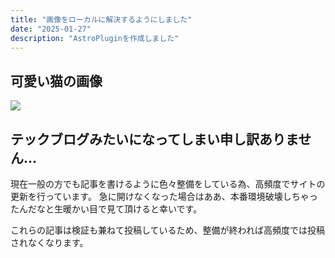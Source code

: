 ```yaml
---
title: "画像をローカルに解決するようにしました"
date: "2025-01-27"
description: "AstroPluginを作成しました"
---
```


## 可愛い猫の画像

![](https://md.mizuame.app/uploads/12bed3b9-a3c4-40f1-8ce6-362db995c2f6.jpg)

## テックブログみたいになってしまい申し訳ありません...

現在一般の方でも記事を書けるように色々整備をしている為、高頻度でサイトの更新を行っています。
急に開けなくなった場合はああ、本番環境破壊しちゃったんだなと生暖かい目で見て頂けると幸いです。

これらの記事は検証も兼ねて投稿しているため、整備が終われば高頻度では投稿されなくなります。